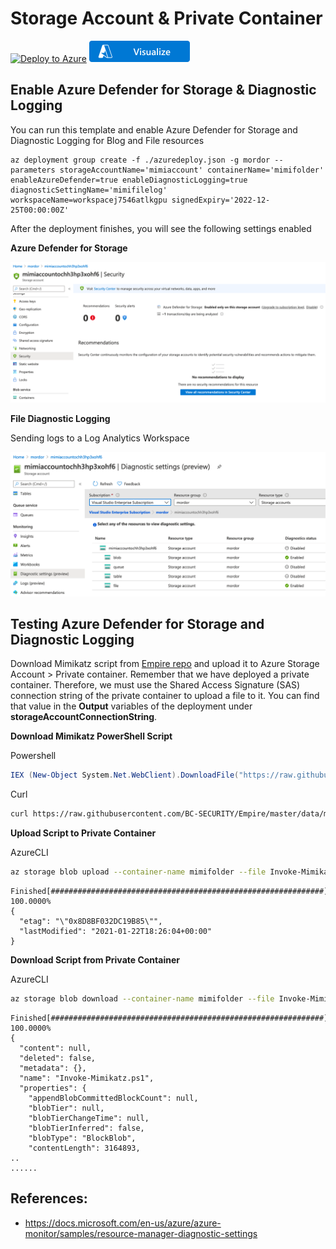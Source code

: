 # Storage Account & Private Container

[![Deploy to Azure](https://aka.ms/deploytoazurebutton)](https://portal.azure.com/#create/Microsoft.Template/uri/https%3A%2F%2Fraw.githubusercontent.com%2FOTRF%2FBlacksmith%2Fmaster%2Ftemplates%2Fazure%2FStorage-Account-Private-Container%2Fazuredeploy.json) [![Visualize](https://raw.githubusercontent.com/Azure/azure-quickstart-templates/master/1-CONTRIBUTION-GUIDE/images/visualizebutton.png)](http://armviz.io/#/?load=https%3A%2F%2Fraw.githubusercontent.com%2FOTRF%2FBlacksmith%2Fmaster%2Ftemplates%2Fazure%2FStorage-Account-Private-Container%2Fazuredeploy.json)

## Enable Azure Defender for Storage & Diagnostic Logging

You can run this template and enable Azure Defender for Storage and Diagnostic Logging for Blog and File resources

```
az deployment group create -f ./azuredeploy.json -g mordor --parameters storageAccountName='mimiaccount' containerName='mimifolder' enableAzureDefender=true enableDiagnosticLogging=true diagnosticSettingName='mimifilelog' workspaceName=workspacej7546atlkgpu signedExpiry='2022-12-25T00:00:00Z'
```

After the deployment finishes, you will see the following settings enabled

**Azure Defender for Storage**

![](images/AzureDefenderStorage.png)

**File Diagnostic Logging**

Sending logs to a Log Analytics Workspace

![](images/DiagnosticLogging.png)

## Testing Azure Defender for Storage and Diagnostic Logging

Download Mimikatz script from [Empire repo](https://github.com/BC-SECURITY/Empire) and upload it to Azure Storage Account > Private container. Remember that we have deployed a private container.
Therefore, we must use the Shared Access Signature (SAS) connection string of the private container to upload a file to it. You can find that value in the **Output** variables of the deployment under **storageAccountConnectionString**.

**Download Mimikatz PowerShell Script**

Powershell

```PowerShell
IEX (New-Object System.Net.WebClient).DownloadFile("https://raw.githubusercontent.com/BC-SECURITY/Empire/master/data/module_source/credentials/Invoke-Mimikatz.ps1", "C:\ProgramData\Invoke-Mimikatz.ps1")
```

Curl

```bash
curl https://raw.githubusercontent.com/BC-SECURITY/Empire/master/data/module_source/credentials/Invoke-Mimikatz.ps1 -o Invoke-Mimikatz.ps1
```

**Upload Script to Private Container**

AzureCLI

```bash
az storage blob upload --container-name mimifolder --file Invoke-Mimikatz.ps1 --name Invoke-Mimikatz.ps1 --connection-string 'DefaultEndpointsProtocol=https;AccountName=mimiaccountXXXXXXX==;EndpointSuffix=core.windows.net'
```

```
Finished[#############################################################]  100.0000%
{
  "etag": "\"0x8D8BF032DC19B85\"",
  "lastModified": "2021-01-22T18:26:04+00:00"
}
```

**Download Script from Private Container**

AzureCLI

```bash
az storage blob download --container-name mimifolder --file Invoke-Mimikatz.ps1 --name Invoke-Mimikatz.ps1 --connection-string 'DefaultEndpointsProtocol=https;AccountName=mimiaccountXXXXXXX==;EndpointSuffix=core.windows.net'
```

```
Finished[#############################################################]  100.0000%
{
  "content": null,
  "deleted": false,
  "metadata": {},
  "name": "Invoke-Mimikatz.ps1",
  "properties": {
    "appendBlobCommittedBlockCount": null,
    "blobTier": null,
    "blobTierChangeTime": null,
    "blobTierInferred": false,
    "blobType": "BlockBlob",
    "contentLength": 3164893,
..
......
```

## References:

* https://docs.microsoft.com/en-us/azure/azure-monitor/samples/resource-manager-diagnostic-settings
